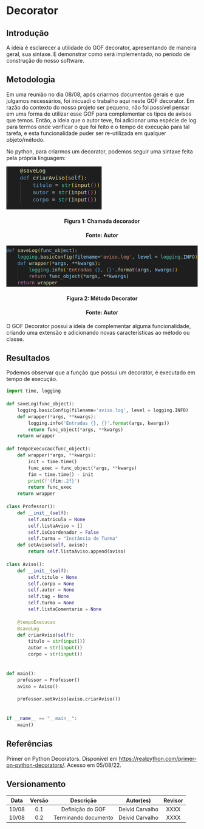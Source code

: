 # Decorator

## Introdução

A ideia é esclarecer a utilidade do GOF decorator, apresentando de maneira geral, sua sintaxe. E demonstrar como será implementado, no período de construção do nosso software.

## Metodologia

Em uma reunião no dia 08/08, após criarmos documentos gerais e que julgamos necessários, foi inicuadi o trabalho aqui neste GOF decorator. Em razão do contexto do nosso projeto ser pequeno, não foi possível pensar em uma forma de utilizar esse GOF para complementar os tipos de avisos que temos.
Então, a ideia que o autor teve, foi adicionar uma espécie de log para termos onde verificar o que foi feito e o tempo de execução para tal tarefa, e esta funcionalidade puder ser re-utilizada em qualquer objeto/método.

No python, para criarmos um decorator, podemos seguir uma sintaxe feita pela própria linguagem:


![Nome da imagem](../assets/img/chamadaDecorator.png)
<h4 align = "center">Figura 1: Chamada decorador</h6>
<h4 align = "center">Fonte: Autor</h6>

![Nome da imagem](../assets/img/metodoDecorator.png)
<h4 align = "center">Figura 2: Método Decorator</h6>
<h4 align = "center">Fonte: Autor</h6>


O GOF Decorator possui a ideia de complementar alguma funcionalidade, criando uma extensão e adicionando novas características ao método ou classe.

## Resultados

Podemos observar que a função que possui um decorator, é executado em tempo de execução.
~~~python
import time, logging

def saveLog(func_object):
    logging.basicConfig(filename='aviso.log', level = logging.INFO)
    def wrapper(*args, **kwargs):
        logging.info('Entradas {}, {}'.format(args, kwargs))
        return func_object(*args, **kwargs)
    return wrapper

def tempoExecucao(func_object):
    def wrapper(*args, **kwargs):
        init = time.time()
        func_exec = func_object(*args, **kwargs)
        fim = time.time() - init
        print(f'{fim:.2f}')
        return func_exec  
    return wrapper

class Professor():
    def __init__(self):
        self.matricula = None
        self.listaAviso = []
        self.isCoordenador = False
        self.turma = "Instância de Turma"
    def setAviso(self, aviso):
        return self.listaAviso.append(aviso)

class Aviso():
    def __init__(self):
        self.titulo = None
        self.corpo = None
        self.autor = None
        self.tag = None
        self.turma = None
        self.listaComentario = None
    
    @tempoExecucao
    @saveLog
    def criarAviso(self):
        titulo = str(input())
        autor = str(input())
        corpo = str(input())

        
def main():
    professor = Professor()
    aviso = Aviso()

    professor.setAviso(aviso.criarAviso())
    

if __name__ == "__main__":
    main()

~~~

## Referências

Primer on Python Decorators. Disponível em <https://realpython.com/primer-on-python-decorators/>. Acesso em 05/08/22.

## Versionamento

| Data  | Versão |                     Descrição                      |  Autor(es)  | Revisor |
| :---: | :----: | :------------------------------------------------: | :---------: | :-----: |
| 10/08 |  0.1   |                     Definição do GOF                   |    Deivid Carvalho     |  XXXX   |
| 10/08 |  0.2   |                     Terminando documento                   |    Deivid Carvalho     |  XXXX   |